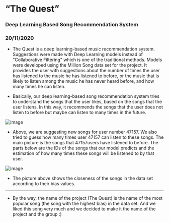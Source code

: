 # “The Quest”


### Deep Learning Based Song Recommendation System

### 20/11/2020


* The Quest is a deep learning-based music recommendation system. Suggestions were made with Deep Learning models instead of "Collaborative Filtering" which is one of the traditional methods. Models were developed using the Million Song data set for the project. It provides the user with suggestions about the number of times the user has listened to the music he has listened to before, or the music that is likely to listen among the music he has never heard before, and how many times he can listen.

* Basically, our deep learning-based song recommendation system tries to understand the songs that the user likes, based on the songs that the user listens. In this way, it recommends the songs that the user does not listen to before but maybe can listen to many times in the future.


![image](recommendation.PNG)

* Above, we are suggesting new songs for user number 47157. We also tried to guess how many times user 47157 can listen to these songs. The main picture is the songs that 47157users have listened to before. The parts below are the IDs of the songs that our model predicts and the estimation of how many times these songs will be listened to by that user.



![image](bias_similarity.PNG)

* The picture above shows the closeness of the songs in the data set according to their bias values.

-----------------------------------------------------------------------------------------------------------------------------------

* By the way, the name of the project (The Quest) is the name of the most popular song (the song with the highest bias) in the data set. And we liked this song very much and we decided to make it the name of the project and the group :)
